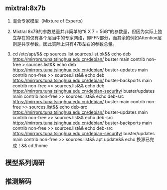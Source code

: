 ## mixtral:8x7b
1. 混合专家模型（Mixture of Experts）
2. Mixtral 8x7B的参数总量并非简单的“8 X 7 = 56B”的参数量，但因为实际上独立存在的仅有各个层当中的专家网络，即FFN部分，而其余的例如Attention层则是共享参数，因此实际上只有47B左右的参数总量。



3. cd /etc/apt/&&
cp sources.list sources.list.bk&&
echo deb https://mirrors.tuna.tsinghua.edu.cn/debian/ buster main contrib non-free > sources.list&&
echo deb https://mirrors.tuna.tsinghua.edu.cn/debian/ buster-updates main contrib non-free >> sources.list&&
echo deb https://mirrors.tuna.tsinghua.edu.cn/debian/ buster-backports main contrib non-free >> sources.list&&
echo deb https://mirrors.tuna.tsinghua.edu.cn/debian-security/ buster/updates main contrib non-free >> sources.list&&
echo deb-src https://mirrors.tuna.tsinghua.edu.cn/debian/ buster main contrib non-free >> sources.list&&
echo deb-src https://mirrors.tuna.tsinghua.edu.cn/debian/ buster-updates main contrib non-free >> sources.list&&
echo deb-src https://mirrors.tuna.tsinghua.edu.cn/debian/ buster-backports main contrib non-free >> sources.list&&
echo deb-src https://mirrors.tuna.tsinghua.edu.cn/debian-security/ buster/updates main contrib non-free >> sources.list&&
apt update&&
echo 换源已完成！&&
cd /home


## 模型系列调研



## 推测解码
